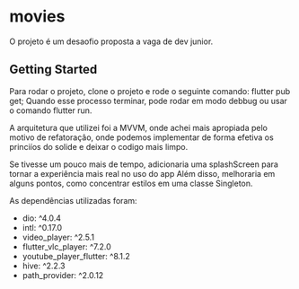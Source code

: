 # movies

O projeto é um desaofio proposta a vaga de dev junior.

## Getting Started
Para rodar o projeto, clone o projeto e rode o seguinte comando:
  flutter pub get;
 Quando esse processo terminar, pode rodar em modo debbug ou usar o comando flutter run.
 
 A arquitetura que utilizei foi a MVVM, onde achei mais apropiada pelo motivo de refatoraçâo, onde podemos implementar de forma efetiva os princiíos do solide e deixar o codigo mais limpo.
 
 Se tivesse um pouco mais de tempo, adicionaria uma splashScreen para tornar a experiência mais real no uso do app
 Além disso, melhoraria em alguns pontos, como concentrar estilos em uma classe Singleton.
 
 As dependências utilizadas foram:
  - dio: ^4.0.4
  - intl: ^0.17.0
  - video_player: ^2.5.1
  - flutter_vlc_player: ^7.2.0
  - youtube_player_flutter: ^8.1.2
  - hive: ^2.2.3
  - path_provider: ^2.0.12
